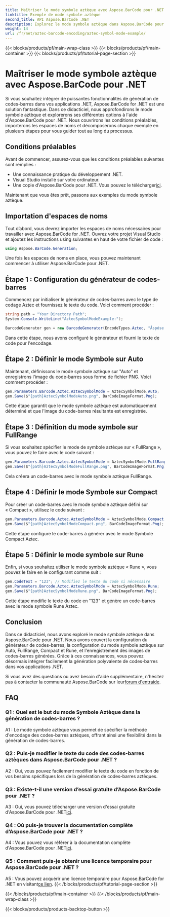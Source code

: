 ```yaml
---
title: Maîtriser le mode symbole aztèque avec Aspose.BarCode pour .NET
linktitle: Exemple de mode symbole aztèque
second_title: API Aspose.BarCode .NET
description: Explorez le mode symbole aztèque dans Aspose.BarCode pour .NET et apprenez à générer facilement des codes-barres polyvalents. Découvrez les modes Auto, FullRange, Compact et Rune dans ce didacticiel complet.
weight: 14
url: /fr/net/aztec-barcode-encoding/aztec-symbol-mode-example/
---
```


{{< blocks/products/pf/main-wrap-class >}}
{{< blocks/products/pf/main-container >}}
{{< blocks/products/pf/tutorial-page-section >}}

# Maîtriser le mode symbole aztèque avec Aspose.BarCode pour .NET

Si vous souhaitez intégrer de puissantes fonctionnalités de génération de codes-barres dans vos applications .NET, Aspose.BarCode for .NET est une solution fantastique. Dans ce didacticiel, nous approfondirons le mode symbole aztèque et explorerons ses différentes options à l'aide d'Aspose.BarCode pour .NET. Nous couvrirons les conditions préalables, importerons les espaces de noms et décomposerons chaque exemple en plusieurs étapes pour vous guider tout au long du processus.

## Conditions préalables

Avant de commencer, assurez-vous que les conditions préalables suivantes sont remplies :

- Une connaissance pratique du développement .NET.
- Visual Studio installé sur votre ordinateur.
-  Une copie d'Aspose.BarCode pour .NET. Vous pouvez le télécharger[ici](https://releases.aspose.com/barcode/net/).

Maintenant que vous êtes prêt, passons aux exemples du mode symbole aztèque.

## Importation d'espaces de noms

Tout d’abord, vous devrez importer les espaces de noms nécessaires pour travailler avec Aspose.BarCode for .NET. Ouvrez votre projet Visual Studio et ajoutez les instructions using suivantes en haut de votre fichier de code :

```csharp
using Aspose.BarCode.Generation;
```

Une fois les espaces de noms en place, vous pouvez maintenant commencer à utiliser Aspose.BarCode pour .NET.

## Étape 1 : Configuration du générateur de codes-barres

Commencez par initialiser le générateur de codes-barres avec le type de codage Aztec et fournissez le texte du code. Voici comment procéder :

```csharp
string path = "Your Directory Path";
System.Console.WriteLine("AztecSymbolModeExample:");

BarcodeGenerator gen = new BarcodeGenerator(EncodeTypes.Aztec, "Åspóse.Barcóde©");
```

Dans cette étape, nous avons configuré le générateur et fourni le texte de code pour l'encodage.

## Étape 2 : Définir le mode Symbole sur Auto

Maintenant, définissons le mode symbole aztèque sur "Auto" et enregistrons l'image du code-barres sous forme de fichier PNG. Voici comment procéder :

```csharp
gen.Parameters.Barcode.Aztec.AztecSymbolMode = AztecSymbolMode.Auto;
gen.Save($"{path}AztecSymbolModeAuto.png", BarCodeImageFormat.Png);
```

Cette étape garantit que le mode symbole aztèque est automatiquement déterminé et que l'image du code-barres résultante est enregistrée.

## Étape 3 : Définition du mode symbole sur FullRange

Si vous souhaitez spécifier le mode de symbole aztèque sur « FullRange », vous pouvez le faire avec le code suivant :

```csharp
gen.Parameters.Barcode.Aztec.AztecSymbolMode = AztecSymbolMode.FullRange;
gen.Save($"{path}AztecSymbolModeFullRange.png", BarCodeImageFormat.Png);
```

Cela créera un code-barres avec le mode symbole aztèque FullRange.

## Étape 4 : Définir le mode Symbole sur Compact

Pour créer un code-barres avec le mode symbole aztèque défini sur « Compact », utilisez le code suivant :

```csharp
gen.Parameters.Barcode.Aztec.AztecSymbolMode = AztecSymbolMode.Compact;
gen.Save($"{path}AztecSymbolModeCompact.png", BarCodeImageFormat.Png);
```

Cette étape configure le code-barres à générer avec le mode Symbole Compact Aztec.

## Étape 5 : Définir le mode symbole sur Rune

Enfin, si vous souhaitez utiliser le mode symbole aztèque « Rune », vous pouvez le faire en le configurant comme suit :

```csharp
gen.CodeText = "123"; // Modifiez le texte du code si nécessaire
gen.Parameters.Barcode.Aztec.AztecSymbolMode = AztecSymbolMode.Rune;
gen.Save($"{path}AztecSymbolModeRune.png", BarCodeImageFormat.Png);
```

Cette étape modifie le texte du code en "123" et génère un code-barres avec le mode symbole Rune Aztec.

## Conclusion

Dans ce didacticiel, nous avons exploré le mode symbole aztèque dans Aspose.BarCode pour .NET. Nous avons couvert la configuration du générateur de codes-barres, la configuration du mode symbole aztèque sur Auto, FullRange, Compact et Rune, et l'enregistrement des images de codes-barres générées. Grâce à ces connaissances, vous pouvez désormais intégrer facilement la génération polyvalente de codes-barres dans vos applications .NET.

 Si vous avez des questions ou avez besoin d'aide supplémentaire, n'hésitez pas à contacter la communauté Aspose.BarCode sur leur[forum d'entraide](https://forum.aspose.com/c/barcode/13).

## FAQ

### Q1 : Quel est le but du mode Symbole Aztèque dans la génération de codes-barres ?

A1 : Le mode symbole aztèque vous permet de spécifier la méthode d'encodage des codes-barres aztèques, offrant ainsi une flexibilité dans la génération de codes-barres.

### Q2 : Puis-je modifier le texte du code des codes-barres aztèques dans Aspose.BarCode pour .NET ?

A2 : Oui, vous pouvez facilement modifier le texte du code en fonction de vos besoins spécifiques lors de la génération de codes-barres aztèques.

### Q3 : Existe-t-il une version d’essai gratuite d’Aspose.BarCode pour .NET ?

A3 : Oui, vous pouvez télécharger une version d'essai gratuite d'Aspose.BarCode pour .NET[ici](https://releases.aspose.com/).

### Q4 : Où puis-je trouver la documentation complète d’Aspose.BarCode pour .NET ?

 A4 : Vous pouvez vous référer à la documentation complète d'Aspose.BarCode pour .NET[ici](https://reference.aspose.com/barcode/net/).

### Q5 : Comment puis-je obtenir une licence temporaire pour Aspose.BarCode pour .NET ?

 A5 : Vous pouvez acquérir une licence temporaire pour Aspose.BarCode for .NET en visitant[ce lien](https://purchase.aspose.com/temporary-license/).
{{< /blocks/products/pf/tutorial-page-section >}}

{{< /blocks/products/pf/main-container >}}
{{< /blocks/products/pf/main-wrap-class >}}

{{< blocks/products/products-backtop-button >}}
